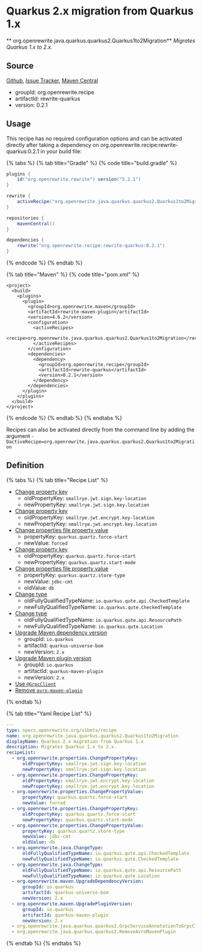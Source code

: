 # Quarkus 2.x migration from Quarkus 1.x

** org.openrewrite.java.quarkus.quarkus2.Quarkus1to2Migration**
_Migrates Quarkus 1.x to 2.x._

## Source

[Github](https://github.com/openrewrite/rewrite-quarkus), [Issue Tracker](https://github.com/openrewrite/rewrite-quarkus/issues), [Maven Central](https://search.maven.org/artifact/org.openrewrite.recipe/rewrite-quarkus/0.2.1/jar)

* groupId: org.openrewrite.recipe
* artifactId: rewrite-quarkus
* version: 0.2.1


## Usage

This recipe has no required configuration options and can be activated directly after taking a dependency on org.openrewrite.recipe:rewrite-quarkus:0.2.1 in your build file:

{% tabs %}
{% tab title="Gradle" %}
{% code title="build.gradle" %}
```groovy
plugins {
    id("org.openrewrite.rewrite") version("5.2.1")
}

rewrite {
    activeRecipe("org.openrewrite.java.quarkus.quarkus2.Quarkus1to2Migration")
}

repositories {
    mavenCentral()
}

dependencies {
    rewrite("org.openrewrite.recipe:rewrite-quarkus:0.2.1")
}
```
{% endcode %}
{% endtab %}

{% tab title="Maven" %}
{% code title="pom.xml" %}
```markup
<project>
  <build>
    <plugins>
      <plugin>
        <groupId>org.openrewrite.maven</groupId>
        <artifactId>rewrite-maven-plugin</artifactId>
        <version>4.6.2</version>
        <configuration>
          <activeRecipes>
            <recipe>org.openrewrite.java.quarkus.quarkus2.Quarkus1to2Migration</recipe>
          </activeRecipes>
        </configuration>
        <dependencies>
          <dependency>
            <groupId>org.openrewrite.recipe</groupId>
            <artifactId>rewrite-quarkus</artifactId>
            <version>0.2.1</version>
          </dependency>
        </dependencies>
      </plugin>
    </plugins>
  </build>
</project>
```
{% endcode %}
{% endtab %}
{% endtabs %}

Recipes can also be activated directly from the command line by adding the argument `-DactiveRecipe=org.openrewrite.java.quarkus.quarkus2.Quarkus1to2Migration`

## Definition

{% tabs %}
{% tab title="Recipe List" %}
* [Change property key](../../../properties/changepropertykey.md)
  * oldPropertyKey: `smallrye.jwt.sign.key-location`
  * newPropertyKey: `smallrye.jwt.sign.key.location`
* [Change property key](../../../properties/changepropertykey.md)
  * oldPropertyKey: `smallrye.jwt.encrypt.key-location`
  * newPropertyKey: `smallrye.jwt.encrypt.key.location`
* [Change properties file property value](../../../properties/changepropertyvalue.md)
  * propertyKey: `quarkus.quartz.force-start`
  * newValue: `forced`
* [Change property key](../../../properties/changepropertykey.md)
  * oldPropertyKey: `quarkus.quartz.force-start`
  * newPropertyKey: `quarkus.quartz.start-mode`
* [Change properties file property value](../../../properties/changepropertyvalue.md)
  * propertyKey: `quarkus.quartz.store-type`
  * newValue: `jdbc-cmt`
  * oldValue: `db`
* [Change type](../../../java/changetype.md)
  * oldFullyQualifiedTypeName: `io.quarkus.qute.api.CheckedTemplate`
  * newFullyQualifiedTypeName: `io.quarkus.qute.CheckedTemplate`
* [Change type](../../../java/changetype.md)
  * oldFullyQualifiedTypeName: `io.quarkus.qute.api.ResourcePath`
  * newFullyQualifiedTypeName: `io.quarkus.qute.Location`
* [Upgrade Maven dependency version](../../../maven/upgradedependencyversion.md)
  * groupId: `io.quarkus`
  * artifactId: `quarkus-universe-bom`
  * newVersion: `2.x`
* [Upgrade Maven plugin version](../../../maven/upgradepluginversion.md)
  * groupId: `io.quarkus`
  * artifactId: `quarkus-maven-plugin`
  * newVersion: `2.x`
* [Use `@GrpcClient`](../../../java/quarkus/quarkus2/grpcserviceannotationtogrpcclient.md)
* [Remove `avro-maven-plugin`](../../../java/quarkus/quarkus2/removeavromavenplugin.md)

{% endtab %}

{% tab title="Yaml Recipe List" %}
```yaml
---
type: specs.openrewrite.org/v1beta/recipe
name: org.openrewrite.java.quarkus.quarkus2.Quarkus1to2Migration
displayName: Quarkus 2.x migration from Quarkus 1.x
description: Migrates Quarkus 1.x to 2.x.
recipeList:
  - org.openrewrite.properties.ChangePropertyKey:
      oldPropertyKey: smallrye.jwt.sign.key-location
      newPropertyKey: smallrye.jwt.sign.key.location
  - org.openrewrite.properties.ChangePropertyKey:
      oldPropertyKey: smallrye.jwt.encrypt.key-location
      newPropertyKey: smallrye.jwt.encrypt.key.location
  - org.openrewrite.properties.ChangePropertyValue:
      propertyKey: quarkus.quartz.force-start
      newValue: forced
  - org.openrewrite.properties.ChangePropertyKey:
      oldPropertyKey: quarkus.quartz.force-start
      newPropertyKey: quarkus.quartz.start-mode
  - org.openrewrite.properties.ChangePropertyValue:
      propertyKey: quarkus.quartz.store-type
      newValue: jdbc-cmt
      oldValue: db
  - org.openrewrite.java.ChangeType:
      oldFullyQualifiedTypeName: io.quarkus.qute.api.CheckedTemplate
      newFullyQualifiedTypeName: io.quarkus.qute.CheckedTemplate
  - org.openrewrite.java.ChangeType:
      oldFullyQualifiedTypeName: io.quarkus.qute.api.ResourcePath
      newFullyQualifiedTypeName: io.quarkus.qute.Location
  - org.openrewrite.maven.UpgradeDependencyVersion:
      groupId: io.quarkus
      artifactId: quarkus-universe-bom
      newVersion: 2.x
  - org.openrewrite.maven.UpgradePluginVersion:
      groupId: io.quarkus
      artifactId: quarkus-maven-plugin
      newVersion: 2.x
  - org.openrewrite.java.quarkus.quarkus2.GrpcServiceAnnotationToGrpcClient
  - org.openrewrite.java.quarkus.quarkus2.RemoveAvroMavenPlugin

```
{% endtab %}
{% endtabs %}
